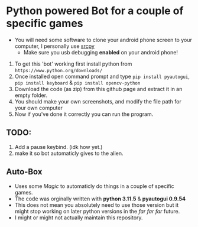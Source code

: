 # Python powered Bot for a couple of specific games

* You will need some software to clone your android phone screen to your computer, I personally use [srcpy](https://github.com/Genymobile/scrcpy)
  * Make sure you usb debugging **enabled** on your android phone!

1. To get this 'bot' working first install python from `https://www.python.org/downloads/`
2. Once installed open command prompt and type `pip install pyautogui`, `pip install keyboard` & `pip install opencv-python`
3. Download the code (as zip) from this github page and extract it in an empty folder.
4. You should make your own screenshots, and modify the file path for your own computer
5. Now if you've done it correctly you can run the program.

## TODO:

1. Add a pause keybind. (idk how yet.)
2. make it so bot automaticly gives to the alien.

## Auto-Box

* Uses some *Magic* to automaticly do things in a couple of specific games.
* The code was orginally written with **python 3.11.5** & **pyautogui 0.9.54**
* This does not mean you absolutely need to use those version but it might stop working on later python versions in the *far* *far* *far* future.
* I might or might not actually maintain this repository.
